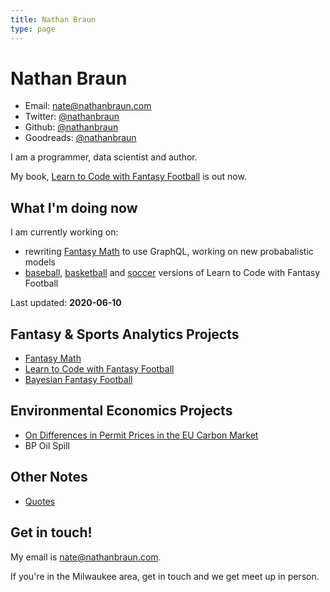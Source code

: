 ```yaml
---
title: Nathan Braun
type: page
---
```


# Nathan Braun

- Email: [nate@nathanbraun.com](mailto:nate@nathanbraun.com)
- Twitter: [@nathanbraun](https://twitter.com/nathanbraun)
- Github: [@nathanbraun](https://github.com/nathanbraun)
- Goodreads: [@nathanbraun](https://goodreads.com/nathanbraun)

I am a programmer, data scientist and author.

My book, [Learn to Code with Fantasy Football](https://fantasycoding.com) is out now.

## What I'm doing now
I am currently working on:

- rewriting [Fantasy Math](fantasymath) to use GraphQL, working on new probabalistic models
- [baseball](https://codebaseball.com), [basketball](https://codebasketball.com) and [soccer](https://codewithsoccer.com) versions of Learn to Code with Fantasy Football

Last updated: **2020-06-10**

## Fantasy & Sports Analytics Projects
- [Fantasy Math](fantasymath)
- [Learn to Code with Fantasy Football](ltcwff)
- [Bayesian Fantasy Football](bayesian-fantasy-football)

## Environmental Economics Projects
- [On Differences in Permit Prices in the EU Carbon Market](eu-carbon-market)
- BP Oil Spill

## Other Notes
- [Quotes](quotes)

## Get in touch!
My email is [nate@nathanbraun.com](mailto:nate@nathanbraun.com).

If you're in the Milwaukee area, get in touch and we get meet up in person.
